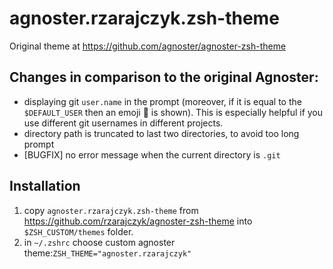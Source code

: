 # agnoster.rzarajczyk.zsh-theme

Original theme at https://github.com/agnoster/agnoster-zsh-theme

## Changes in comparison to the original Agnoster:
 * displaying git `user.name` in the prompt (moreover, if it is equal to the `$DEFAULT_USER` then an emoji 🧑 is shown). This is especially helpful if you use different git usernames in different projects.
 * directory path is truncated to last two directories, to avoid too long prompt
 * [BUGFIX] no error message when the current directory is `.git`

## Installation
1. copy `agnoster.rzarajczyk.zsh-theme` from https://github.com/rzarajczyk/agnoster-zsh-theme into `$ZSH_CUSTOM/themes` folder.
2. in `~/.zshrc` choose custom agnoster theme:`ZSH_THEME="agnoster.rzarajczyk"`
